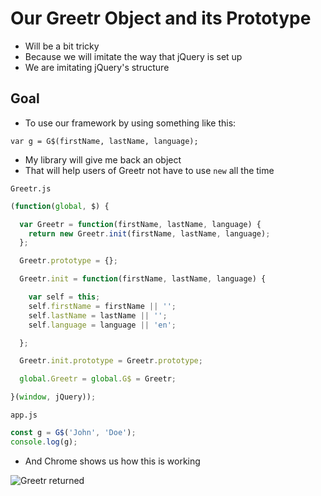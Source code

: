 # Our Greetr Object and its Prototype
* Will be a bit tricky
* Because we will imitate the way that jQuery is set up
* We are imitating jQuery's structure

## Goal
* To use our framework by using something like this:

`var g = G$(firstName, lastName, language);`

* My library will give me back an object
* That will help users of Greetr not have to use `new` all the time

`Greetr.js`

```js
(function(global, $) {

  var Greetr = function(firstName, lastName, language) {
    return new Greetr.init(firstName, lastName, language);
  };

  Greetr.prototype = {};

  Greetr.init = function(firstName, lastName, language) {

    var self = this;
    self.firstName = firstName || '';
    self.lastName = lastName || '';
    self.language = language || 'en';

  };

  Greetr.init.prototype = Greetr.prototype;

  global.Greetr = global.G$ = Greetr;

}(window, jQuery));
```

`app.js`

```js
const g = G$('John', 'Doe');
console.log(g);
```

* And Chrome shows us how this is working

![Greetr returned](https://i.imgur.com/WLwJdvP.png)


